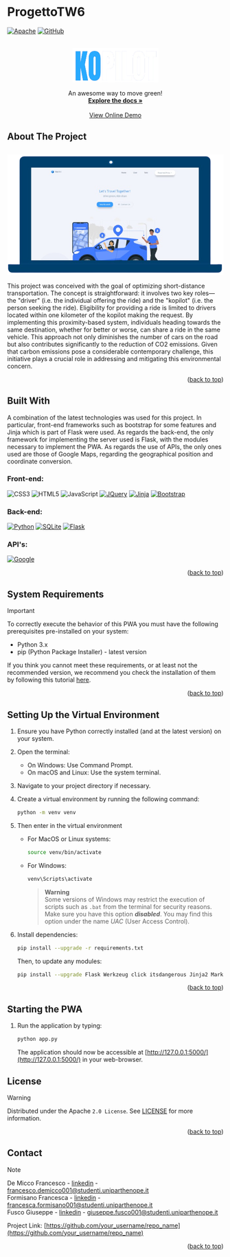 
# ProgettoTW6
<a name="readme-top"></a>
<!-- PROJECT SHIELDS -->
[![Apache][license-shield]][license-url]
[![GitHub][GitHub.com]][GitHub-url]

<!-- PROJECT LOGO -->
<br />
<div align="center">
  <a href="https://github.com/checcafor/kopilot-tw6">
    <img src="static/img/readme/logo.png" alt="Logo" width="200" height="80">
  </a>

  <!-- <h3 align="center">Ko-pilot</h3> -->
  <br>

  <p align="center">
    An awesome way to move green!
    <br />
    <a href="#explore"><strong>Explore the docs »</strong></a>
    <br>
    <br>
    <a href="#">View Online Demo</a>

  </p>
</div>

<!-- ABOUT THE PROJECT -->
## About The Project

<a name="explore"></a>
<div align="center" style="margin-top: 30px">
    <img src="static/img/readme/preview.png" alt="Logo">
</div>

This project was conceived with the goal of optimizing short-distance transportation. The concept is straightforward: it involves two key roles— the "driver" (i.e. the individual offering the ride) and the "kopilot" (i.e. the person seeking the ride). Eligibility for providing a ride is limited to drivers located within one kilometer of the kopilot making the request.
By implementing this proximity-based system, individuals heading towards the same destination, whether for better or worse, can share a ride in the same vehicle. This approach not only diminishes the number of cars on the road but also contributes significantly to the reduction of CO2 emissions. Given that carbon emissions pose a considerable contemporary challenge, this initiative plays a crucial role in addressing and mitigating this environmental concern.

<p align="right">(<a href="#readme-top">back to top</a>)</p>

<!-- BUILD WITH -->
## Built With

A combination of the latest technologies was used for this project. In particular, front-end frameworks such as bootstrap for some features and Jinja which is part of Flask were used.
As regards the back-end, the only framework for implementing the server used is Flask, with the modules necessary to implement the PWA. As regards the use of APIs, the only ones used are those of Google Maps, regarding the geographical position and coordinate conversion.

### Front-end:

![CSS3]
![HTML5]
![JavaScript]
[![JQuery][JQuery.com]][JQuery-url]
[![Jinja][Jinja.com]][Jinja-url]
[![Bootstrap][Bootstrap.com]][Bootstrap-url]

### Back-end:

[![Python][Python.com]][Python-url]
[![SQLite][SQLite.com]][SQLite-url]
[![Flask][Flask.com]][Flask-url]

### API's:

[![Google][Google.com]][Google-url]

<p align="right">(<a href="#readme-top">back to top</a>)</p>

<!-- SYSTEM REQUIREMENTS -->
## System Requirements

> [!IMPORTANT]
> To correctly execute the behavior of this PWA you must have the following prerequisites pre-installed on your system:
> - Python 3.x
> - pip (Python Package Installer) - latest version

If you think you cannot meet these requirements, or at least not the recommended version, we recommend you check the installation of them by following this tutorial [here](https://github.com/r3aprz/Python-installation-tutorial).

<p align="right">(<a href="#readme-top">back to top</a>)</p>

<!-- SETTING UP VENV -->
## Setting Up the Virtual Environment

1. Ensure you have Python correctly installed (and at the latest version) on your system.

2. Open the terminal:
    - On Windows: Use Command Prompt.
    - On macOS and Linux: Use the system terminal.
    
3. Navigate to your project directory if necessary.

4. Create a virtual environment by running the following command:
    ```bash
    python -m venv venv
    ```
5. Then enter in the virtual environment
    - For MacOS or Linux systems:
        ```bash
        source venv/bin/activate
        ```
    - For Windows:
        ```bash
        venv\Scripts\activate
        ```
		> **Warning**  
		> Some versions of Windows may restrict the execution of scripts such as `.bat` from the terminal for security reasons. Make sure you have this option ***disabled***. You may find this option under the name *UAC* (User Access Control).
6. Install dependencies:
    ```bash
    pip install --upgrade -r requirements.txt
    ```
    Then, to update any modules:
    ```bash
    pip install --upgrade Flask Werkzeug click itsdangerous Jinja2 MarkupSafe Flask-WTF WTForms email_validator websocket_server
    ```

<p align="right">(<a href="#readme-top">back to top</a>)</p>

<!-- STARTING THE PWA -->
## Starting the PWA

1. Run the application by typing:
    ```bash
    python app.py
    ```
    The application should now be accessible at [http://127.0.0.1:5000/](http://127.0.0.1:5000/) in your web-browser.


<!-- LICENSE -->
## License
> [!WARNING] 
> Distributed under the Apache `2.0 License`. See <a href="https://github.com/checcafor/kopilot-tw6/blob/main/LICENSE">LICENSE</a> for more information.
<p align="right">(<a href="#readme-top">back to top</a>)</p>

<!-- CONTACT -->
## Contact
> [!NOTE] 
> De Micco Francesco - [linkedin](https://www.linkedin.com/in/francesco-de-micco-b55034210/) - francesco.demicco001@studenti.uniparthenope.it <br>
> Formisano Francesca - [linkedin](https://www.linkedin.com/in/francesca-formisano-056460263/) - francesca.formisano001@studenti.uniparthenope.it <br>
> Fusco Giuseppe - [linkedin](???) - giuseppe.fusco001@studenti.uniparthenope.it
> 
> Project Link: [https://github.com/your_username/repo_name](https://github.com/your_username/repo_name)

<p align="right">(<a href="#readme-top">back to top</a>)</p>

<!-- MARKDOWN LINKS & IMAGES -->
[license-shield]: https://img.shields.io/badge/apache-%23D42029.svg?style=for-the-badge&logo=apache&logoColor=white
[license-url]: https://github.com/checcafor/kopilot-tw6/blob/main/LICENSE

[Bootstrap.com]: https://img.shields.io/badge/Bootstrap-563D7C?style=for-the-badge&logo=bootstrap&logoColor=white
[Bootstrap-url]: https://getbootstrap.com
[CSS3]: https://img.shields.io/badge/css3-%231572B6.svg?style=for-the-badge&logo=css3&logoColor=white
[HTML5]: https://img.shields.io/badge/html5-%23E34F26.svg?style=for-the-badge&logo=html5&logoColor=white
[JAVASCRIPT]: https://img.shields.io/badge/javascript-%23323330.svg?style=for-the-badge&logo=javascript&logoColor=%23F7DF1E
[Python.com]: https://img.shields.io/badge/python-3670A0?style=for-the-badge&logo=python&logoColor=ffdd54
[Python-url]: https://www.python.org/
[SQLite.com]: https://img.shields.io/badge/sqlite-%2307405e.svg?style=for-the-badge&logo=sqlite&logoColor=white
[SQLite-url]: https://www.sqlite.org/index.html
[Jinja.com]: https://img.shields.io/badge/jinja-white.svg?style=for-the-badge&logo=jinja&logoColor=black
[Jinja-url]: https://jinja.palletsprojects.com/en/3.1.x/
[GitHub.com]: https://img.shields.io/badge/github-%23121011.svg?style=for-the-badge&logo=github&logoColor=white
[GitHub-url]: https://github.com/
[Flask.com]: https://img.shields.io/badge/flask-%23000.svg?style=for-the-badge&logo=flask&logoColor=white
[Flask-url]: https://flask.palletsprojects.com/en/3.0.x/
[Google.com]: https://img.shields.io/badge/google-4285F4?style=for-the-badge&logo=google&logoColor=white
[Google-url]: https://developers.google.com/maps/documentation/javascript/get-api-key?hl=it
[JQuery.com]: https://img.shields.io/badge/jQuery-0769AD?style=for-the-badge&logo=jquery&logoColor=white
[JQuery-url]: https://jquery.com 